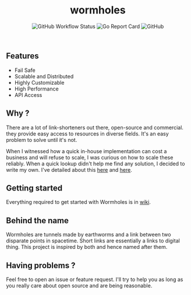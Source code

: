 <h1 align="center">wormholes</h1>
<p align='center'>
  <img alt="GitHub Workflow Status" src="https://img.shields.io/github/workflow/status/mohitsinghs/wormholes/docker?logo=github&style=flat-square">
  <img alt="Go Report Card" src="https://goreportcard.com/badge/github.com/mohitsinghs/wormholes?style=flat-square">
  <img alt="GitHub" src="https://img.shields.io/github/license/mohitsinghs/wormholes?logo=gnu&style=flat-square">
</p>
<br />

## Features

- Fail Safe
- Scalable and Distributed
- Highly Customizable
- High Performance
- API Access

## Why ?

There are a lot of link-shorteners out there, open-source and commercial. they provide easy access to resources in diverse fields. It's an easy problem to solve until it's not.

When I witnessed how a quick in-house implementation can cost a business and will refuse to scale, I was curious on how to scale these reliably. When a quick lookup didn't help me find any solution, I decided to write my own. I've detailed about this [here](https://mohitsingh.in/code/building-a-link-shortner) and [here](https://mohitsingh.in/code/a-distributed-link-shortner).

## Getting started

Everything required to get started with Wormholes is in [wiki](https://github.com/mohitsinghs/wormholes/wiki).

## Behind the name

Wormholes are tunnels made by earthworms and a link between two disparate points in spacetime. Short links are essentially a links to digital thing. This project is inspired by both and hence named after them.

## Having problems ?

Feel free to open an issue or feature request. I'll try to help you as long as you really care about open source and are being reasonable.
